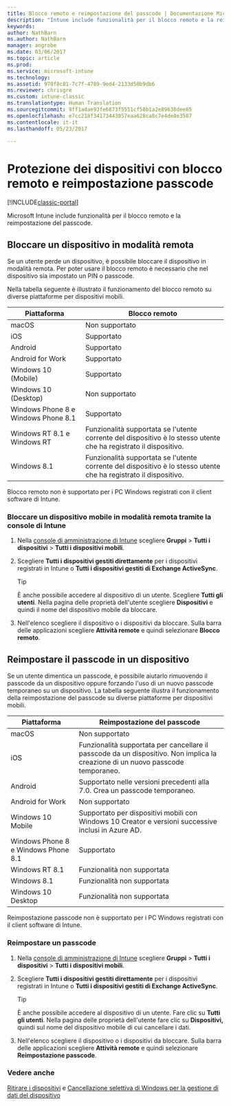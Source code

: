 ```yaml
---
title: Blocco remoto e reimpostazione del passcode | Documentazione Microsoft
description: "Intune include funzionalità per il blocco remoto e la reimpostazione del passcode."
keywords: 
author: NathBarn
ms.author: NathBarn
manager: angrobe
ms.date: 03/06/2017
ms.topic: article
ms.prod: 
ms.service: microsoft-intune
ms.technology: 
ms.assetid: 970f8c81-7c7f-4789-9ed4-2133d50b9db6
ms.reviewer: chrisgre
ms.custom: intune-classic
ms.translationtype: Human Translation
ms.sourcegitcommit: 9ff1adae93fe6873f5551cf58b1a2e89638dee85
ms.openlocfilehash: e7cc218f34173443057eaa628ca8c7e4de8e3507
ms.contentlocale: it-it
ms.lasthandoff: 05/23/2017

---
```

# <a name="help-protect-your-devices-with-remote-lock-and-passcode-reset"></a>Protezione dei dispositivi con blocco remoto e reimpostazione passcode

[!INCLUDE[classic-portal](../includes/classic-portal.md)]

Microsoft Intune include funzionalità per il blocco remoto e la reimpostazione del passcode.

## <a name="lock-a-device-remotely"></a>Bloccare un dispositivo in modalità remota
Se un utente perde un dispositivo, è possibile bloccare il dispositivo in modalità remota. Per poter usare il blocco remoto è necessario che nel dispositivo sia impostato un PIN o passcode.

Nella tabella seguente è illustrato il funzionamento del blocco remoto su diverse piattaforme per dispositivi mobili.

|Piattaforma|Blocco remoto|
|------------|---------------|
|macOS|Non supportato|
|iOS|Supportato|
|Android|Supportato|
|Android for Work|Supportato|
|Windows 10 (Mobile)|Supportato|
|Windows 10 (Desktop)|Non supportato|
|Windows Phone 8 e Windows Phone 8.1|Supportato|
|Windows RT 8.1 e Windows RT|Funzionalità supportata se l'utente corrente del dispositivo è lo stesso utente che ha registrato il dispositivo.|
|Windows 8.1|Funzionalità supportata se l'utente corrente del dispositivo è lo stesso utente che ha registrato il dispositivo.|

Blocco remoto non è supportato per i PC Windows registrati con il client software di Intune.

### <a name="lock-a-mobile-device-remotely-through-the-intune-console"></a>Bloccare un dispositivo mobile in modalità remota tramite la console di Intune

1.  Nella [console di amministrazione di Intune](https://manage.microsoft.com/) scegliere **Gruppi** &gt; **Tutti i dispositivi** &gt; **Tutti i dispositivi mobili**.

2.  Scegliere **Tutti i dispositivi gestiti direttamente** per i dispositivi registrati in Intune o **Tutti i dispositivi gestiti di Exchange ActiveSync**.

    > [!TIP]
    > È anche possibile accedere al dispositivo di un utente. Scegliere **Tutti gli utenti**. Nella pagina delle proprietà dell'utente scegliere **Dispositivi** e quindi il nome del dispositivo mobile da bloccare.

3.  Nell'elenco scegliere il dispositivo o i dispositivi da bloccare. Sulla barra delle applicazioni scegliere **Attività remote** e quindi selezionare **Blocco remoto**.

## <a name="reset-the-passcode-on-a-device"></a>Reimpostare il passcode in un dispositivo
Se un utente dimentica un passcode, è possibile aiutarlo rimuovendo il passcode da un dispositivo oppure forzando l'uso di un nuovo passcode temporaneo su un dispositivo. La tabella seguente illustra il funzionamento della reimpostazione del passcode su diverse piattaforme per dispositivi mobili.

|Piattaforma|Reimpostazione del passcode|
|------------|------------------|
|macOS|Non supportato|
|iOS|Funzionalità supportata per cancellare il passcode da un dispositivo. Non implica la creazione di un nuovo passcode temporaneo.|
|Android|Supportato nelle versioni precedenti alla 7.0. Crea un passcode temporaneo.|
|Android for Work|Non supportato|
|Windows 10 Mobile|Supportato per dispositivi mobili con Windows 10 Creator e versioni successive inclusi in Azure AD.|
|Windows Phone 8 e Windows Phone 8.1|Supportato|
|Windows RT 8.1|Funzionalità non supportata|
|Windows 8.1|Funzionalità non supportata|
|Windows 10 Desktop|Funzionalità non supportata|

Reimpostazione passcode non è supportato per i PC Windows registrati con il client software di Intune.

### <a name="reset-a-passcode"></a>Reimpostare un passcode

1.  Nella [console di amministrazione di Intune](https://manage.microsoft.com/) scegliere **Gruppi** &gt; **Tutti i dispositivi** &gt; **Tutti i dispositivi mobili**.

2.  Scegliere **Tutti i dispositivi gestiti direttamente** per i dispositivi registrati in Intune o **Tutti i dispositivi gestiti di Exchange ActiveSync**.

    > [!TIP]
    > È anche possibile accedere al dispositivo di un utente. Fare clic su **Tutti gli utenti**. Nella pagina delle proprietà dell'utente fare clic su **Dispositivi,** quindi sul nome del dispositivo mobile di cui cancellare i dati.

3.  Nell'elenco scegliere il dispositivo o i dispositivi da bloccare. Sulla barra delle applicazioni scegliere **Attività remote** e quindi selezionare **Reimpostazione passcode**.


### <a name="see-also"></a>Vedere anche
[Ritirare i dispositivi](retire-devices-from-microsoft-intune-management.md) e [Cancellazione selettiva di Windows per la gestione di dati del dispositivo](http://technet.microsoft.com/library/dn486874.aspx)

